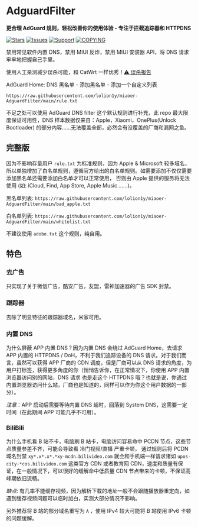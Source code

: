 # AdguardFilter

**更合理 AdGuard 规则，轻松改善你的使用体验 - 专注于拦截追踪器和 HTTPDNS**

[![Stars](https://m3-markdown-badges.vercel.app/stars/3/3/miaoermua/AdguardFilter)](https://github.com/miaoermua/AdguardFilter)
[![Issues](https://m3-markdown-badges.vercel.app/issues/1/2/miaoermua/AdguardFilter)](https://github.com/miaoermua/AdguardFilter/issues)
[![Support](https://ziadoua.github.io/m3-Markdown-Badges/badges/Sponsor/sponsor1.svg)](https://www.miaoer.net/sponsor)
[![COPYING](https://ziadoua.github.io/m3-Markdown-Badges/badges/LicenceMIT/licencemit1.svg)](https://github.com/miaoermua/CatWrt/blob/main/LICENSE)

禁用常见软件内置 DNS，禁用 MIUI 反炸，禁用 MIUI 安装器 API，将 DNS 请求牢牢地把握自己手里。

使用人工亲测减少误杀可能，和 CatWrt 一样优秀！[⚠️ 误杀报告](https://github.com/miaoermua/AdguardFilter/issues/new?assignees=&labels=&projects=&template=hosts-report.md&title=)


AdGuard Home: DNS 黑名单 - 添加黑名单 - 添加一个自定义列表

```url
https://raw.githubusercontent.com/lolion1y/miaoer-AdguardFilter/main/rule.txt
```

不足之处可以使用 AdGuard DNS filter 这个默认规则进行补充，此 repo 最大限度保证可用性，DNS 样本数据仅来自：Apple，Xiaomi，OnePlus(Unlock Bootloader) 的部分内容……无法覆盖全部，必然会有没覆盖的厂商和漏网之鱼。

## 完整版

因为不影响存量用户 `rule.txt` 为标准规则，因为 Apple & Microsoft 较多域名，所以单独增加了白名单规则，遵循官方给出的白名单规则。如需要添加不仅仅需要添加黑名单还需要添加白名单才可以正常使用，
否则由 Apple 提供的服务将无法使用 (如: iCloud, Find, App Store, Apple Music ……)。

黑名单列表: `https://raw.githubusercontent.com/lolion1y/miaoer-AdguardFilter/main/bad_apple.txt`

白名单列表: `https://raw.githubusercontent.com/lolion1y/miaoer-AdguardFilter/main/whitelist.txt`

不建议使用 `adobe.txt` 这个规则，纯自用。

## 特色
### 去广告

只实现了关于微信广告，酷安广告，友盟，雷神加速器的广告 SDK 封禁。

### 跟踪器

去除了明显特征的跟踪器域名，米家可用。

### 内置 DNS

为什么屏蔽 APP 内置 DNS？因为内置 DNS 会绕过 AdGuard Home，去请求 APP 内置的 HTTPDNS / DoH，不利于我们追踪设备的 DNS 请求。对于我们而言，虽然可以获得 APP 厂商的 CDN 调度，但是厂商可以从 DNS 请求的角度，为用户打标签，获得更多角度的你（悄悄告诉你，在正常情况下，你使用 APP 内置浏览器访问别的网站，DNS 请求 也是走这个 HTTPDNS 哦？也就是说，你通过内置浏览器访问什么站，厂商也是知道的，同样可以作为你这个用户数据的一部分）。

*注意*：APP 启动后需要等待内置 DNS 超时，回落到 System DNS，这需要一定时间（在此期间 APP 可能几乎不可用）。

### BiliBili

为什么手机看 B 站不卡，电脑刷 B 站卡，电脑访问容易命中 PCDN 节点，这些节点质量参差不齐，可能会导致看 冷门视频/直播 严重卡顿，
通过规则后将 PCDN 域名封禁 `xy*.x*.x*.*xy-mcdn.bilivideo.com` 就会和手机端一样请求诸如 `upos-city-*cos.bilivideo.com` 这类官方 CDN 或者教育网 CDN，速度和质量有保证，在一般情况下，可以很好的缓解命中低质量 CDN 节点带来的卡顿，不保证高峰期依旧流畅。

*缺点*: 有几率不能缓存视频，因为解析下载的地址一般不会跟随播放器重定向，如遇到缓存视频问题可以临时加白，实测大部分情况不影响。

另外推荐将 B 站的部分域名重写为 `A` ，使用 IPv4 较大可能将 B 站使用 IPv6 卡顿的问题缓解。
